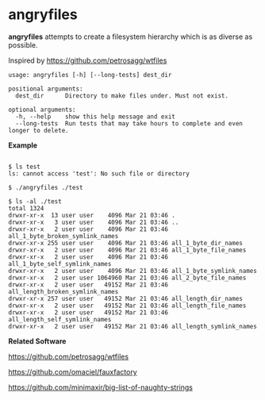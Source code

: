 
# angryfiles

**angryfiles** attempts to create a filesystem hierarchy which is as diverse as possible.

Inspired by https://github.com/petrosagg/wtfiles

```
usage: angryfiles [-h] [--long-tests] dest_dir

positional arguments:
  dest_dir      Directory to make files under. Must not exist.

optional arguments:
  -h, --help    show this help message and exit
  --long-tests  Run tests that may take hours to complete and even longer to delete.
```

**Example**

```

$ ls test
ls: cannot access 'test': No such file or directory

$ ./angryfiles ./test

$ ls -al ./test
total 1324
drwxr-xr-x  13 user user    4096 Mar 21 03:46 .
drwxr-xr-x   3 user user    4096 Mar 21 03:46 ..
drwxr-xr-x   2 user user    4096 Mar 21 03:46 all_1_byte_broken_symlink_names
drwxr-xr-x 255 user user    4096 Mar 21 03:46 all_1_byte_dir_names
drwxr-xr-x   2 user user    4096 Mar 21 03:46 all_1_byte_file_names
drwxr-xr-x   2 user user    4096 Mar 21 03:46 all_1_byte_self_symlink_names
drwxr-xr-x   2 user user    4096 Mar 21 03:46 all_1_byte_symlink_names
drwxr-xr-x   2 user user 1064960 Mar 21 03:46 all_2_byte_file_names
drwxr-xr-x   2 user user   49152 Mar 21 03:46 all_length_broken_symlink_names
drwxr-xr-x 257 user user   49152 Mar 21 03:46 all_length_dir_names
drwxr-xr-x   2 user user   49152 Mar 21 03:46 all_length_file_names
drwxr-xr-x   2 user user   49152 Mar 21 03:46 all_length_self_symlink_names
drwxr-xr-x   2 user user   49152 Mar 21 03:46 all_length_symlink_names
```

**Related Software**

https://github.com/petrosagg/wtfiles

https://github.com/omaciel/fauxfactory

https://github.com/minimaxir/big-list-of-naughty-strings

